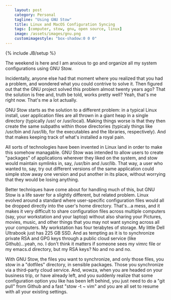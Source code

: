 ```yaml
---
    layout: post
    category: Personal
    tagline: "Using GNU Stow"
    title: Linux and MacOS Configuration Syncing
    tags: [computer, stow, gnu, open source, linux]
    image: /assets/images/gnu.png
    customimagestyle: "box-shadow:0 0 0"
---
```

{% include JB/setup %}

The weekend is here and I am anxious to go and organize all my system configurations using GNU Stow.

Incidentally, anyone else had that moment where you realized that you had a problem, and wondered what you could contrive to solve it. Then figured out that the GNU project solved this problem almost twenty years ago? That the solution is free and, truth be told, works pretty well? Yeah, that's me right now. That's me a lot actually.

<!-- more -->

GNU Stow starts as the solution to a different problem: in a typical Linux install, user application files are all thrown in a giant heap in a single directory (typically /usr/ or /usr/local). Making things worse is that they then create the same subpaths within those directories (typicaly things like /usr/bin and /usr/lib, for the executables and the libraries, respectively). And that makes keeping track of what's installed a royal pain.

All sorts of technologies have been invented in Linux land in order to make this somehow managable. GNU Stow was intended to allow users to create "packages" of applications wherever they liked on the system, and stow would maintain symlinks in, say, /usr/bin and /usr/lib. That way, a user who wanted to, say, try out different versions of the same application could simple stow away one version and put another in its place, without worrying that they would be losing anything.

Better techniques have come about for handling much of this, but GNU Stow is a life saver for a slightly different, but related problem. Linux evolved around a standard where user-specific configuration files would all be dropped directly into the user's home directory. That's...a mess, and it makes it very difficult to share configuration files across multiple computers (say, your workstation and your laptop) without also sharing your Pictures, movies, music, and other things that you may not want syncing across all your computers. My workstation has four terabytes of storage. My little Dell Ultrabook just has 225 GB SSD. And as tempting as it is to synchronize private RSA and GPG keys through a public cloud service (like Github)...yeah, no. I don't think it matters if someone sees my vimrc file or my emacs.d directory, but my RSA keys? No and no and no.

With GNU Stow, the files you want to synchronize, and only those files, you stow in a "dotfiles" directory, in sensible packages. Those you synchronize via a third-party cloud service. And, wowza, when you are headed on your business trip, or have already left, and you suddenly realize that some configuration option you like has been left behind, you just need to do a "git pull" from Github and a fast "stow -t ~ vim" and you are all set to resume with all your existing settings. 
